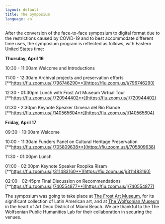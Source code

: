```yaml
---
layout: default
title: The Symposium
language: en
---
```


After the conversion of the face-to-face symposium to digital format due to the restrictions caused by COVID-19 and to best accommodate different time uses, the symposium program is reflected as follows, with Eastern United States time:

**Thursday, April 16**

10:30 - 11:00am  Welcome and Introductions

11:00 - 12:30am  Archival projects and preservation efforts [**https://fiu.zoom.us/j/796746290**](https://fiu.zoom.us/j/796746290)

12:30 - 01:30pm  Lunch with Frost Art Museum Virtual Tour [**https://fiu.zoom.us/j/720944402**](https://fiu.zoom.us/j/720944402)

01:30 - 2:30pm  Keynote Speaker Gimena del Rio Riande [**https://fiu.zoom.us/j/140565604**](https://fiu.zoom.us/j/140565604)

**Friday, April 17**

09:30 - 10:00am  Welcome

10:00 - 11:30am  Funders Panel on Cultural Heritage Preservation [**https://fiu.zoom.us/j/705809638**](https://fiu.zoom.us/j/705809638) 

11:30 - 01:00pm  Lunch

01:00 - 02:00pm  Keynote Speaker Roopika Risam [**https://fiu.zoom.us/j/311483160**](https://fiu.zoom.us/j/311483160)

02:00 - 02:45pm  Final Discussion on Recommendations  [**https://fiu.zoom.us/j/740554877**](https://fiu.zoom.us/j/740554877) 



The symposium was going to take place at [The Frost Art Museum](https://frost.fiu.edu), for its significant collection of Latin American art, and at [The Wolfsonian Museum](https://wolfsonian.org) in the heart of Art Deco District of Miami Beach. We are thankful to the The Wolfsonian Public Humanities Lab for their collaboration in securing the venues. 